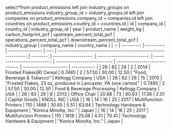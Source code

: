 select*from product_emissions 
left join industry_groups on product_emissions.industry_group_id = industry_groups.id
left join companies on product_emissions.company_id = companies.id
left join countries on product_emissions.country_id = countries.id
| id | company_id | country_id | industry_group_id | year | product_name                                                    | weight_kg | carbon_footprint_pcf | upstream_percent_total_pcf | operations_percent_total_pcf | downstream_percent_total_pcf | industry_group                  | company_name           | country_name | 
| -: | ---------: | ---------: | ----------------: | ---: | --------------------------------------------------------------: | --------: | -------------------: | -------------------------: | ---------------------------: | ---------------------------: | ------------------------------: | ---------------------: | -----------: | 
| 28 | 82         | 28         | 2                 | 2014 | Frosted Flakes(R) Cereal                                        | 0.7485    | 2                    | 57.50                      | 30.00                        | 12.50                        | "Food, Beverage & Tobacco"      | Kellogg Company        | USA          | 
| 28 | 82         | 28         | 15                | 2015 | "Frosted Flakes, 23 oz, produced in Lancaster, PA (one carton)" | 0.7485    | 2                    | 57.50                      | 30.00                        | 12.50                        | Food & Beverage Processing      | Kellogg Company        | USA          | 
| 28 | 83         | 28         | 8                 | 2013 | Office Chair                                                    | 20.68     | 73                   | 80.63                      | 17.36                        | 2.01                         | Capital Goods                   | KNOLL INC              | USA          | 
| 16 | 14         | 16         | 25                | 2017 | Multifunction Printers                                          | 110       | 1488                 | 30.65                      | 5.51                         | 63.84                        | Technology Hardware & Equipment | "Konica Minolta, Inc." | Japan        | 
| 16 | 14         | 16         | 25                | 2017 | Multifunction Printers                                          | 110       | 1818                 | 25.08                      | 4.51                         | 70.41                        | Technology Hardware & Equipment | "Konica Minolta, Inc." | Japan        | 
